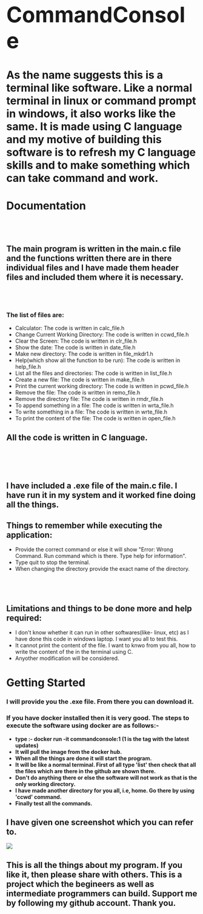 # **<h1><centre>CommandConsole</h1><centre/>**

# As the name suggests this is a terminal like software. Like a normal terminal in linux or command prompt in windows, it also works like the same. It is made using C language and my motive of building this software is to refresh my C language skills and to make something which can take command and work.

# <b>Documentation</b>
## <br/>
## The main program is written in the main.c file and the functions written there are in there individual files and I have made them header files and included them where it is necessary.

## <br/>
### The list of files are:
- Calculator: The code is written in calc_file.h
- Change Current Working Directory: The code is written in ccwd_file.h
- Clear the Screen: The code is written in clr_file.h
- Show the date: The code is written in date_file.h
- Make new directory: The code is written in file_mkdr1.h
- Help(which show all the function to be run): The code is written in help_file.h
- List all the files and directories: The code is written in list_file.h
- Create a new file: The code is written in make_file.h
- Print the current working directory: The code is written in pcwd_file.h
- Remove the file: The code is written in remo_file.h
- Remove the directory file: The code is written in rmdr_file.h
- To append something in a file: The code is written in wrta_file.h
- To write something in a file: The code is written in wrte_file.h
- To print the content of the file: The code is written in open_file.h

## All the code is written in C language.
# <br/>
## I have included a .exe file of the main.c file. I have run it in my system and it worked fine doing all the things.

## Things to remember while executing the application:
- Provide the correct command or else it will show "Error: Wrong Command. Run command which is there. Type help for information".
- Type quit to stop the terminal.
- When changing the directory provide the exact name of the directory.
## <br/>
## Limitations and things to be done more and help required:
- I don't know whether it can run in other softwares(like- linux, etc) as I have done this code in windows laptop. I want you all to test this.
- It cannot print the content of the file. I want to knwo from you all, how to write the content of the in the terminal using C.
- Anyother modification will be considered.

# <b>Getting Started<b/>
### I will provide you the .exe file. From there you can download it.
### If you have docker installed then it is very good. The steps to execute the software using docker are as follows:-
- type :- docker run -it commandconsole:1 (1 is the tag with the latest updates)
- It will pull the image from the docker hub.
- When all the things are done it will start the program. 
- It will be like a normal terminal. First of all type 'list' then check that all the files which are there in the github are shown there. 
- Don't do anything there or else the software will not work as that is the only working directory.
- I have made another directory for you all, i.e, home. Go there by using 'ccwd' command.
- Finally test all the commands.

## I have given one screenshot which you can refer to.

![](Screeshot.jpg)

## This is all the things about my program. If you like it, then please share with others. This is a project which the begineers as well as intermediate programmers can build. Support me by following my github account. Thank you.